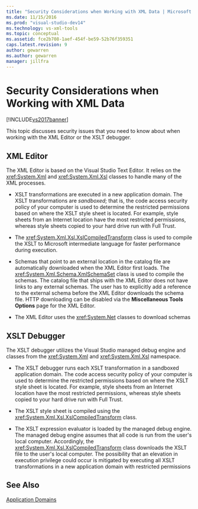 ```yaml
---
title: "Security Considerations when Working with XML Data | Microsoft Docs"
ms.date: 11/15/2016
ms.prod: "visual-studio-dev14"
ms.technology: vs-xml-tools
ms.topic: conceptual
ms.assetid: fce2b708-1aef-454f-be59-52b76f359351
caps.latest.revision: 9
author: gewarren
ms.author: gewarren
manager: jillfra
---
```

# Security Considerations when Working with XML Data
[!INCLUDE[vs2017banner](../includes/vs2017banner.md)]

  
This topic discusses security issues that you need to know about when working with the XML Editor or the XSLT debugger.  
  
## XML Editor  
 The XML Editor is based on the Visual Studio Text Editor. It relies on the <xref:System.Xml> and <xref:System.Xml.Xsl> classes to handle many of the XML processes.  
  
-   XSLT transformations are executed in a new application domain. The XSLT transformations are *sandboxed*; that is, the code access security policy of your computer is used to determine the restricted permissions based on where the XSLT style sheet is located. For example, style sheets from an Internet location have the most restricted permissions, whereas style sheets copied to your hard drive run with Full Trust.  
  
-   The <xref:System.Xml.Xsl.XslCompiledTransform> class is used to compile the XSLT to Microsoft intermediate language for faster performance during execution.  
  
-   Schemas that point to an external location in the catalog file are automatically downloaded when the XML Editor first loads. The <xref:System.Xml.Schema.XmlSchemaSet> class is used to compile the schemas. The catalog file that ships with the XML Editor does not have links to any external schemas. The user has to explicitly add a reference to the external schema before the XML Editor downloads the schema file. HTTP downloading can be disabled via the **Miscellaneous Tools Options** page for the XML Editor.  
  
-   The XML Editor uses the <xref:System.Net> classes to download schemas  
  
## XSLT Debugger  
 The XSLT debugger utilizes the Visual Studio managed debug engine and classes from the <xref:System.Xml> and <xref:System.Xml.Xsl> namespace.  
  
-   The XSLT debugger runs each XSLT transformation in a sandboxed application domain. The code access security policy of your computer is used to determine the restricted permissions based on where the XSLT style sheet is located. For example, style sheets from an Internet location have the most restricted permissions, whereas style sheets copied to your hard drive run with Full Trust.  
  
-   The XSLT style sheet is compiled using the <xref:System.Xml.Xsl.XslCompiledTransform> class.  
  
-   The XSLT expression evaluator is loaded by the managed debug engine. The managed debug engine assumes that all code is run from the user's local computer. Accordingly, the <xref:System.Xml.Xsl.XslCompiledTransform> class downloads the XSLT file to the user's local computer. The possibility that an elevation in execution privilege could occur is mitigated by executing all XSLT transformations in a new application domain with restricted permissions  
  
## See Also  
 [Application Domains](http://msdn.microsoft.com/39e57d07-a740-4cd4-ae82-e119ea3856c1)
